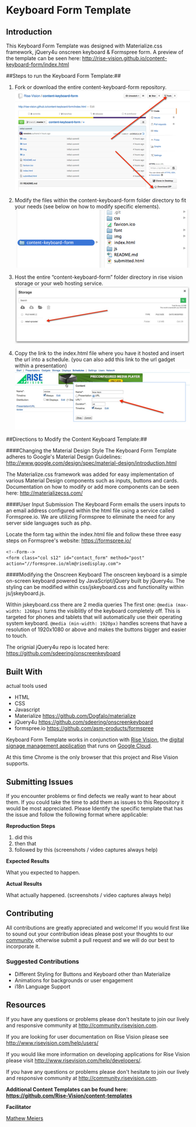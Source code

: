 
# Keyboard Form Template

## Introduction

This Keyboard Form Template was designed with Materialize.css framework, jQuery4u onscreen keyboard & Formspree form. A preview of the template can be seen here: http://rise-vision.github.io/content-keyboard-form/index.html

##Steps to run the Keyboard Form Template:##
1. Fork or download the entire content-keyboard-form repository.  
![alt tag](img/readme-step1.jpg)

2. Modify the files within the content-keyboard-form folder directory to fit your needs (see below on how to modify specific elements).  
![alt tag](img/readme-step2.jpg)

3. Host the entire “content-keyboard-form” folder directory in rise vision storage or your web hosting service.  
![alt tag](img/readme-step3.jpg)

4. Copy the link to the index.html file where you have it hosted and insert the url into a schedule. (you can also add this link to the url gadget within a presentation)  
![alt tag](img/readme-step4.jpg)


##Directions to Modify the Content Keyboard Template:##

####Changing the Material Design Style
The Keyboard Form Template adheres to Google's Material Design Guidelines:
http://www.google.com/design/spec/material-design/introduction.html

The Materialize.css framework was added for easy implementation of various Material Design components such as inputs, buttons and cards. Documentation on how to modify or add more components can be seen here: http://materializecss.com/

####User Input Submission
The Keyboard Form emails the users inputs to an email address configured within the html file using a service called Formspree.io. We are utilizing Formspree to eliminate the need for any server side languages such as php. 

Locate the form tag within the index.html file and follow these three easy steps on Formspree's website: https://formspree.io/

```
<!--Form-->
<form class="col s12" id="contact_form" method="post" action="//formspree.io/mlm@risedisplay.com">
```


####Modifying the Onscreen Keyboard
The onscreen keyboard is a simple on-screen keyboard powered by JavaScript/jQuery built by jQuery4u. The styling can be modified within css/jskeyboard.css and functionality within js/jskeyboard.js. 

Within jskeyboard.css there are 2 media queries
The first one: ```@media (max-width: 1260px)``` turns the visiblitly of the keyboard completely off. This is targeted for phones and tablets that will automatically use their operating system keyboard. ```@media (min-width: 1920px)``` handles screens that have a resolution of 1920x1080 or above and makes the buttons bigger and easier to touch.

The orignial jQuery4u repo is located here:
https://github.com/sdeering/onscreenkeyboard


## Built With
actual tools used
- HTML
- CSS
- Javascript
- Materialize https://github.com/Dogfalo/materialize
- jQuery4u https://github.com/sdeering/onscreenkeyboard
- formspree.io https://github.com/asm-products/formspree

Keyboard Form Template works in conjunction with [Rise Vision](http://www.risevision.com), the [digital signage management application](http://rva.risevision.com/) that runs on [Google Cloud](https://cloud.google.com).

At this time Chrome is the only browser that this project and Rise Vision supports.

## Submitting Issues
If you encounter problems or find defects we really want to hear about them. If you could take the time to add them as issues to this Repository it would be most appreciated. Please Identify the specific template that has the issue and follow the following format where applicable:

**Reproduction Steps**

1. did this
2. then that
3. followed by this (screenshots / video captures always help)

**Expected Results**

What you expected to happen.

**Actual Results**

What actually happened. (screenshots / video captures always help)

## Contributing
All contributions are greatly appreciated and welcome! If you would first like to sound out your contribution ideas please post your thoughts to our [community](http://community.risevision.com), otherwise submit a pull request and we will do our best to incorporate it.

### Suggested Contributions
- Different Styling for Buttons and Keyboard other than Materialize
- Animations for backgrounds or user engagement 
- i18n Language Support

## Resources
If you have any questions or problems please don't hesitate to join our lively and responsive community at http://community.risevision.com.

If you are looking for user documentation on Rise Vision please see http://www.risevision.com/help/users/

If you would like more information on developing applications for Rise Vision please visit http://www.risevision.com/help/developers/.

 If you have any questions or problems please don't hesitate to join our lively and responsive community at http://community.risevision.com.
 
**Additional Content Templates can be found here: https://github.com/Rise-Vision/content-templates**

**Facilitator**

[Mathew Meiers](https://github.com/mmeiers "Mathew Meiers")
